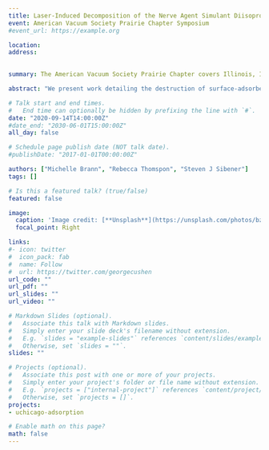 ```yaml
---
title: Laser-Induced Decomposition of the Nerve Agent Simulant Diisopropyl Methylphosphonate Under High Temperature Atomspheric Conditions (Poster)
event: American Vacuum Society Prairie Chapter Symposium
#event_url: https://example.org

location: 
address:
 

summary: The American Vacuum Society Prairie Chapter covers Illinois, Indiana, and eastern Wisconsin and hosts and annual regional meeting. Due to COVID-19, this meeting was virtual. 

abstract: "We present work detailing the destruction of surface-adsorbed nerve agent simulant, diisopropyl methylphosphonate (DIMP) via rapid laser heating under atmospheric conditions. Following Nd:YAG laser ablation, both parent and product fragments are transmitted via capillary from an atmospheric chamber to a vacuum chamber containing a high-resolution mass spectrometer. This allows for real time measurements of product distributions under a variety of temperature and atmospheric conditions. We show that product distributions depend on laser-induced surface temperature rise, simulant structure, and atmospheric oxygen content. Specifically, for DIMP, the relative production of alkene products depends significantly on laser power; smaller products are more likely to result from higher ablation temperatures.  We also show that in the absence of oxygen, the relative amount of oxygenated products decreases sharply relative to alkene and alkane products. This observation suggests that under high-temperature conditions atmospheric oxygen is incorporated directly into the products of the fragmented simulant. This project extends significantly our understanding of the fundamental surface chemistry of these dangerous compounds under rapidly changing thermal conditions.  This knowledge informs chemical warfare agent mitigation strategies, which is of critical importance to national defense initiatives."

# Talk start and end times.
#   End time can optionally be hidden by prefixing the line with `#`.
date: "2020-09-14T14:00:00Z"
#date_end: "2030-06-01T15:00:00Z"
all_day: false

# Schedule page publish date (NOT talk date).
#publishDate: "2017-01-01T00:00:00Z"

authors: ["Michelle Brann", "Rebecca Thomspon", "Steven J Sibener"]
tags: []

# Is this a featured talk? (true/false)
featured: false

image:
  caption: 'Image credit: [**Unsplash**](https://unsplash.com/photos/bzdhc5b3Bxs)'
  focal_point: Right

links:
#- icon: twitter
#  icon_pack: fab
#  name: Follow
#  url: https://twitter.com/georgecushen
url_code: ""
url_pdf: ""
url_slides: ""
url_video: ""

# Markdown Slides (optional).
#   Associate this talk with Markdown slides.
#   Simply enter your slide deck's filename without extension.
#   E.g. `slides = "example-slides"` references `content/slides/example-slides.md`.
#   Otherwise, set `slides = ""`.
slides: ""

# Projects (optional).
#   Associate this post with one or more of your projects.
#   Simply enter your project's folder or file name without extension.
#   E.g. `projects = ["internal-project"]` references `content/project/deep-learning/index.md`.
#   Otherwise, set `projects = []`.
projects:
- uchicago-adsorption

# Enable math on this page?
math: false
---
```



